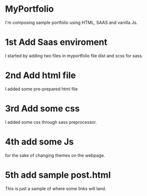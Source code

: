 # MyPortfolio
I'm composing sample portfolio using HTML, SAAS and vanilla Js.

# 1st Add Saas enviroment
I started by adding two files in myportfolio file dist and scss for sass.

# 2nd Add html file
I added some pre-prepared html file

# 3rd Add some css
I added some css through sass preprocessor.

# 4th add some Js
for the sake of changing themes on the webpage.

# 5th add sample post.html
This is just a sample of where some links will land.
